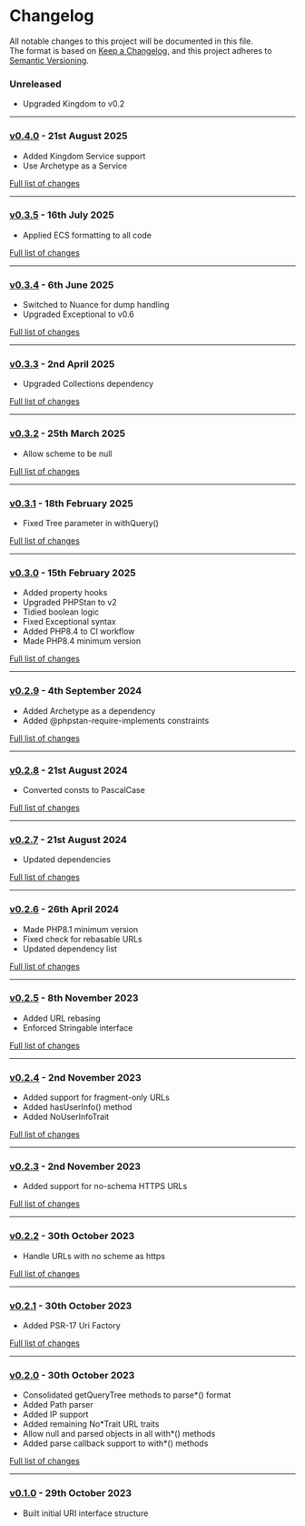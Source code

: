 # Changelog

All notable changes to this project will be documented in this file.<br>
The format is based on [Keep a Changelog](https://keepachangelog.com/en/1.0.0/),
and this project adheres to [Semantic Versioning](https://semver.org/spec/v2.0.0.html).

### Unreleased
- Upgraded Kingdom to v0.2

---

### [v0.4.0](https://github.com/decodelabs/singularity/commits/v0.4.0) - 21st August 2025

- Added Kingdom Service support
- Use Archetype as a Service

[Full list of changes](https://github.com/decodelabs/singularity/compare/v0.3.5...v0.4.0)

---

### [v0.3.5](https://github.com/decodelabs/singularity/commits/v0.3.5) - 16th July 2025

- Applied ECS formatting to all code

[Full list of changes](https://github.com/decodelabs/singularity/compare/v0.3.4...v0.3.5)

---

### [v0.3.4](https://github.com/decodelabs/singularity/commits/v0.3.4) - 6th June 2025

- Switched to Nuance for dump handling
- Upgraded Exceptional to v0.6

[Full list of changes](https://github.com/decodelabs/singularity/compare/v0.3.3...v0.3.4)

---

### [v0.3.3](https://github.com/decodelabs/singularity/commits/v0.3.3) - 2nd April 2025

- Upgraded Collections dependency

[Full list of changes](https://github.com/decodelabs/singularity/compare/v0.3.2...v0.3.3)

---

### [v0.3.2](https://github.com/decodelabs/singularity/commits/v0.3.2) - 25th March 2025

- Allow scheme to be null

[Full list of changes](https://github.com/decodelabs/singularity/compare/v0.3.1...v0.3.2)

---

### [v0.3.1](https://github.com/decodelabs/singularity/commits/v0.3.1) - 18th February 2025

- Fixed Tree parameter in withQuery()

[Full list of changes](https://github.com/decodelabs/singularity/compare/v0.3.0...v0.3.1)

---

### [v0.3.0](https://github.com/decodelabs/singularity/commits/v0.3.0) - 15th February 2025

- Added property hooks
- Upgraded PHPStan to v2
- Tidied boolean logic
- Fixed Exceptional syntax
- Added PHP8.4 to CI workflow
- Made PHP8.4 minimum version

[Full list of changes](https://github.com/decodelabs/singularity/compare/v0.2.9...v0.3.0)

---

### [v0.2.9](https://github.com/decodelabs/singularity/commits/v0.2.9) - 4th September 2024

- Added Archetype as a dependency
- Added @phpstan-require-implements constraints

[Full list of changes](https://github.com/decodelabs/singularity/compare/v0.2.8...v0.2.9)

---

### [v0.2.8](https://github.com/decodelabs/singularity/commits/v0.2.8) - 21st August 2024

- Converted consts to PascalCase

[Full list of changes](https://github.com/decodelabs/singularity/compare/v0.2.7...v0.2.8)

---

### [v0.2.7](https://github.com/decodelabs/singularity/commits/v0.2.7) - 21st August 2024

- Updated dependencies

[Full list of changes](https://github.com/decodelabs/singularity/compare/v0.2.6...v0.2.7)

---

### [v0.2.6](https://github.com/decodelabs/singularity/commits/v0.2.6) - 26th April 2024

- Made PHP8.1 minimum version
- Fixed check for rebasable URLs
- Updated dependency list

[Full list of changes](https://github.com/decodelabs/singularity/compare/v0.2.5...v0.2.6)

---

### [v0.2.5](https://github.com/decodelabs/singularity/commits/v0.2.5) - 8th November 2023

- Added URL rebasing
- Enforced Stringable interface

[Full list of changes](https://github.com/decodelabs/singularity/compare/v0.2.4...v0.2.5)

---

### [v0.2.4](https://github.com/decodelabs/singularity/commits/v0.2.4) - 2nd November 2023

- Added support for fragment-only URLs
- Added hasUserInfo() method
- Added NoUserInfoTrait

[Full list of changes](https://github.com/decodelabs/singularity/compare/v0.2.3...v0.2.4)

---

### [v0.2.3](https://github.com/decodelabs/singularity/commits/v0.2.3) - 2nd November 2023

- Added support for no-schema HTTPS URLs

[Full list of changes](https://github.com/decodelabs/singularity/compare/v0.2.2...v0.2.3)

---

### [v0.2.2](https://github.com/decodelabs/singularity/commits/v0.2.2) - 30th October 2023

- Handle URLs with no scheme as https

[Full list of changes](https://github.com/decodelabs/singularity/compare/v0.2.1...v0.2.2)

---

### [v0.2.1](https://github.com/decodelabs/singularity/commits/v0.2.1) - 30th October 2023

- Added PSR-17 Uri Factory

[Full list of changes](https://github.com/decodelabs/singularity/compare/v0.2.0...v0.2.1)

---

### [v0.2.0](https://github.com/decodelabs/singularity/commits/v0.2.0) - 30th October 2023

- Consolidated getQueryTree methods to parse*() format
- Added Path parser
- Added IP support
- Added remaining No*Trait URL traits
- Allow null and parsed objects in all with*() methods
- Added parse callback support to with*() methods

[Full list of changes](https://github.com/decodelabs/singularity/compare/v0.1.0...v0.2.0)

---

### [v0.1.0](https://github.com/decodelabs/singularity/commits/v0.1.0) - 29th October 2023

- Built initial URI interface structure
